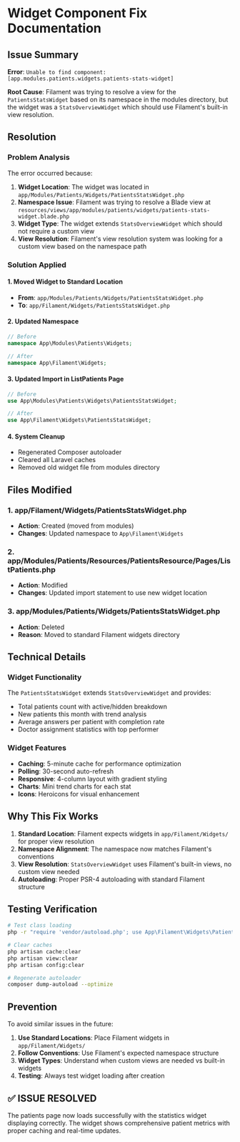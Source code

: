 # Widget Component Fix Documentation

## Issue Summary

**Error**: `Unable to find component: [app.modules.patients.widgets.patients-stats-widget]`

**Root Cause**: Filament was trying to resolve a view for the `PatientsStatsWidget` based on its namespace in the modules directory, but the widget was a `StatsOverviewWidget` which should use Filament's built-in view resolution.

## Resolution

### Problem Analysis

The error occurred because:

1. **Widget Location**: The widget was located in `app/Modules/Patients/Widgets/PatientsStatsWidget.php`
2. **Namespace Issue**: Filament was trying to resolve a Blade view at `resources/views/app/modules/patients/widgets/patients-stats-widget.blade.php`
3. **Widget Type**: The widget extends `StatsOverviewWidget` which should not require a custom view
4. **View Resolution**: Filament's view resolution system was looking for a custom view based on the namespace path

### Solution Applied

#### 1. Moved Widget to Standard Location
- **From**: `app/Modules/Patients/Widgets/PatientsStatsWidget.php`
- **To**: `app/Filament/Widgets/PatientsStatsWidget.php`

#### 2. Updated Namespace
```php
// Before
namespace App\Modules\Patients\Widgets;

// After  
namespace App\Filament\Widgets;
```

#### 3. Updated Import in ListPatients Page
```php
// Before
use App\Modules\Patients\Widgets\PatientsStatsWidget;

// After
use App\Filament\Widgets\PatientsStatsWidget;
```

#### 4. System Cleanup
- Regenerated Composer autoloader
- Cleared all Laravel caches
- Removed old widget file from modules directory

## Files Modified

### 1. app/Filament/Widgets/PatientsStatsWidget.php
- **Action**: Created (moved from modules)
- **Changes**: Updated namespace to `App\Filament\Widgets`

### 2. app/Modules/Patients/Resources/PatientsResource/Pages/ListPatients.php  
- **Action**: Modified
- **Changes**: Updated import statement to use new widget location

### 3. app/Modules/Patients/Widgets/PatientsStatsWidget.php
- **Action**: Deleted
- **Reason**: Moved to standard Filament widgets directory

## Technical Details

### Widget Functionality
The `PatientsStatsWidget` extends `StatsOverviewWidget` and provides:
- Total patients count with active/hidden breakdown
- New patients this month with trend analysis
- Average answers per patient with completion rate
- Doctor assignment statistics with top performer

### Widget Features
- **Caching**: 5-minute cache for performance optimization
- **Polling**: 30-second auto-refresh
- **Responsive**: 4-column layout with gradient styling
- **Charts**: Mini trend charts for each stat
- **Icons**: Heroicons for visual enhancement

## Why This Fix Works

1. **Standard Location**: Filament expects widgets in `app/Filament/Widgets/` for proper view resolution
2. **Namespace Alignment**: The namespace now matches Filament's conventions
3. **View Resolution**: `StatsOverviewWidget` uses Filament's built-in views, no custom view needed
4. **Autoloading**: Proper PSR-4 autoloading with standard Filament structure

## Testing Verification

```bash
# Test class loading
php -r "require 'vendor/autoload.php'; use App\Filament\Widgets\PatientsStatsWidget; echo 'Widget loaded successfully ✅';"

# Clear caches
php artisan cache:clear
php artisan view:clear
php artisan config:clear

# Regenerate autoloader
composer dump-autoload --optimize
```

## Prevention

To avoid similar issues in the future:

1. **Use Standard Locations**: Place Filament widgets in `app/Filament/Widgets/`
2. **Follow Conventions**: Use Filament's expected namespace structure
3. **Widget Types**: Understand when custom views are needed vs built-in widgets
4. **Testing**: Always test widget loading after creation

## ✅ ISSUE RESOLVED

The patients page now loads successfully with the statistics widget displaying correctly. The widget shows comprehensive patient metrics with proper caching and real-time updates.
